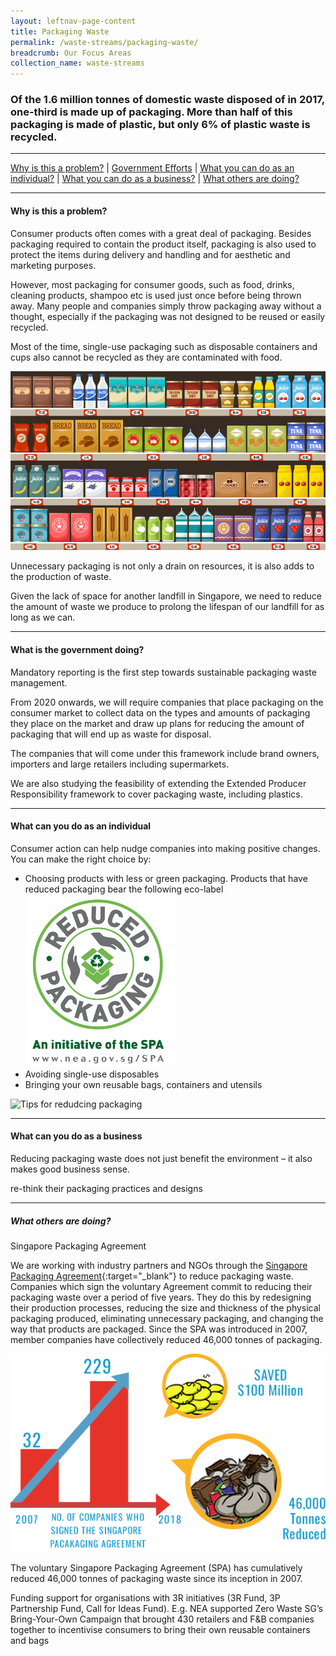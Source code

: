 ```yaml
---
layout: leftnav-page-content
title: Packaging Waste
permalink: /waste-streams/packaging-waste/
breadcrumb: Our Focus Areas
collection_name: waste-streams
---
```


### Of the 1.6 million tonnes of domestic waste disposed of in 2017, one-third is made up of packaging. More than half of this packaging is made of plastic, but only 6% of plastic waste is recycled. 

-------------------


[Why is this a problem?](#why) | [Government Efforts](#govt) | [What you can do as an individual?](#individual) | [What you can do as a business?](#biz) | [What others are doing?](#partners)


-------------------


<a name="why"></a>
#### Why is this a problem? 

Consumer products often comes with a great deal of packaging. Besides packaging required to contain the product itself, packaging is also used to protect the items during delivery and handling and for aesthetic and marketing purposes. 

However, most packaging for consumer goods, such as food, drinks, cleaning products, shampoo etc is used just once before being thrown away. Many people and companies simply throw packaging away without a thought, especially if the packaging was not designed to be reused or easily recycled.

Most of the time, single-use packaging such as disposable containers and cups also cannot be recycled as they are contaminated with food.

![Packaging](/images/packaging.jpg)

Unnecessary packaging is not only a drain on resources, it is also adds to the production of waste. 

Given the lack of space for another landfill in Singapore, we need to reduce the amount of waste we produce to prolong the lifespan of our landfill for as long as we can.

-------------------

<a name="govt"></a>
#### What is the government doing? 

Mandatory reporting is the first step towards sustainable packaging waste management.

From 2020 onwards, we will require companies that place packaging on the consumer market to collect data on the types and amounts of packaging they place on the market and draw up plans for reducing the amount of packaging that will end up as waste for disposal.

The companies that will come under this framework include brand owners, importers and large retailers including supermarkets.

We are also studying the feasibility of extending the Extended Producer Responsibility framework to cover packaging waste, including plastics.

-------------------

<a name="individual"></a>

#### What can you do as an individual

Consumer action can help nudge companies into making positive changes. You can make the right choice by:

* Choosing products with less or green packaging. Products that have reduced packaging bear the following eco-label
![Logo for Products with Reduced Packaging](/images/lprp.png)
* Avoiding single-use disposables
* Bringing your own reusable bags, containers and utensils

![Tips for redudcing packaging](https://www.mewr.gov.sg/images/default-source/module/policy-topic/packaging/packaging_issue.png)

-------------------

<a name="biz"></a>

#### What can you do as a business

Reducing packaging waste does not just benefit the environment – it also makes good business sense.

re-think their packaging practices and designs

-------------------

<a name="partners"></a>

##### What others are doing?

Singapore Packaging Agreement

We are working with industry partners and NGOs through the [Singapore Packaging Agreement](https://www.nea.gov.sg/programmes-grants/schemes/singapore-packaging-agreement){:target="_blank"} to reduce packaging waste. Companies which sign the voluntary Agreement commit to reducing their packaging waste over a period of five years. They do this by redesigning their production processes, reducing the size and thickness of the physical packaging produced, eliminating unnecessary packaging, and changing the way that products are packaged. Since the SPA was introduced in 2007, member companies have collectively reduced 46,000 tonnes of packaging.


![Singapore Packaging Agreement](/images/singapore-packaging-agreement.png)


The voluntary Singapore Packaging Agreement (SPA) has cumulatively reduced 46,000 tonnes of packaging waste since its inception in 2007.

Funding support for organisations with 3R initiatives (3R Fund, 3P Partnership Fund, Call for Ideas Fund). E.g. NEA supported Zero Waste SG’s Bring-Your-Own Campaign that brought 430 retailers and F&B companies together to incentivise consumers to bring their own reusable containers and bags


